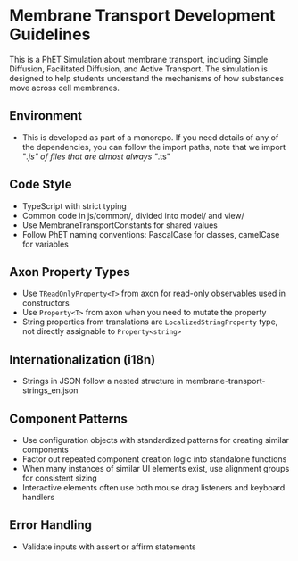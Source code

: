 # Membrane Transport Development Guidelines

This is a PhET Simulation about membrane transport, including Simple Diffusion, Facilitated Diffusion, and Active Transport. The simulation is designed to help students understand the mechanisms of how substances move across cell membranes.

## Environment
- This is developed as part of a monorepo. If you need details of any of the dependencies, you can follow the import paths, note that we import "*.js" of files that are almost always "*.ts"

## Code Style
- TypeScript with strict typing
- Common code in js/common/, divided into model/ and view/
- Use MembraneTransportConstants for shared values
- Follow PhET naming conventions: PascalCase for classes, camelCase for variables

## Axon Property Types
- Use `TReadOnlyProperty<T>` from axon for read-only observables used in constructors
- Use `Property<T>` from axon when you need to mutate the property
- String properties from translations are `LocalizedStringProperty` type, not directly assignable to `Property<string>`

## Internationalization (i18n)
- Strings in JSON follow a nested structure in membrane-transport-strings_en.json

## Component Patterns
- Use configuration objects with standardized patterns for creating similar components
- Factor out repeated component creation logic into standalone functions
- When many instances of similar UI elements exist, use alignment groups for consistent sizing
- Interactive elements often use both mouse drag listeners and keyboard handlers

## Error Handling
- Validate inputs with assert or affirm statements